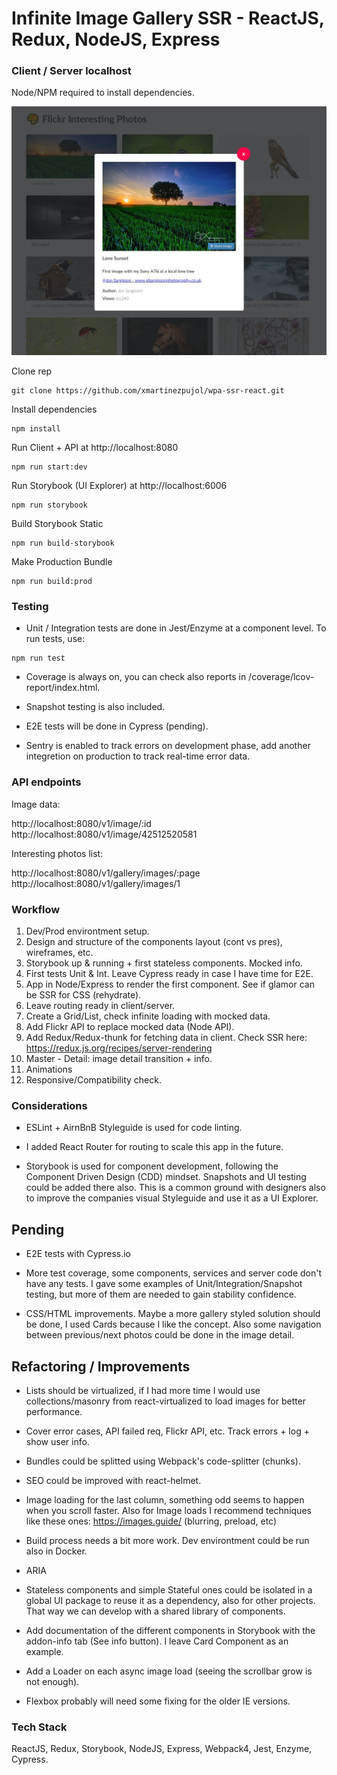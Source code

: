 # Infinite Image Gallery SSR - ReactJS, Redux, NodeJS, Express

### Client / Server localhost
Node/NPM required to install dependencies.

![Infinite Image Gallery SSR](/assets/img/wpa-ssr-react.JPG?raw=true "Infinite Image Gallery SSR")

Clone rep
``` shell
git clone https://github.com/xmartinezpujol/wpa-ssr-react.git
```

Install dependencies
``` shell
npm install
```

Run Client + API at http://localhost:8080
``` shell
npm run start:dev
```

Run Storybook (UI Explorer) at http://localhost:6006
``` shell
npm run storybook
```

Build Storybook Static
``` shell
npm run build-storybook
```

Make Production Bundle
``` shell
npm run build:prod
```

### Testing

* Unit / Integration tests are done in Jest/Enzyme at a component level. To run tests, use:

``` shell
npm run test
```

* Coverage is always on, you can check also reports in /coverage/lcov-report/index.html.

* Snapshot testing is also included.

* E2E tests will be done in Cypress (pending).

* Sentry is enabled to track errors on development phase, add another integretion on production to track real-time error data.


### API endpoints

Image data: 

http://localhost:8080/v1/image/:id
http://localhost:8080/v1/image/42512520581

Interesting photos list:

http://localhost:8080/v1/gallery/images/:page
http://localhost:8080/v1/gallery/images/1


### Workflow

1) Dev/Prod environtment setup.
2) Design and structure of the components layout (cont vs pres), wireframes, etc.
3) Storybook up & running + first stateless components. Mocked info.
4) First tests Unit & Int. Leave Cypress ready in case I have time for E2E.
5) App in Node/Express to render the first component. See if glamor can be SSR for CSS (rehydrate).
6) Leave routing ready in client/server.
7) Create a Grid/List, check infinite loading with mocked data.
8) Add Flickr API to replace mocked data (Node API).
9) Add Redux/Redux-thunk for fetching data in client. Check SSR here: https://redux.js.org/recipes/server-rendering
10) Master - Detail: image detail transition + info.
11) Animations
12) Responsive/Compatibility check.

### Considerations

* ESLint + AirnBnB Styleguide is used for code linting.

* I added React Router for routing to scale this app in the future.

* Storybook is used for component development, following the Component Driven Design (CDD) mindset. Snapshots and UI testing could be added there also. This is a common ground with designers also to improve the companies visual Styleguide and use it as a UI Explorer.

## Pending

* E2E tests with Cypress.io

* More test coverage, some components, services and server code don't have any tests. I gave some examples of Unit/Integration/Snapshot testing, but more of them are needed to gain stability confidence.

* CSS/HTML improvements. Maybe a more gallery styled solution should be done, I used Cards because I like the concept. Also some navigation between previous/next photos could be done in the image detail.

## Refactoring / Improvements

* Lists should be virtualized, if I had more time I would use collections/masonry from react-virtualized to load images for better performance.

* Cover error cases, API failed req, Flickr API, etc. Track errors + log + show user info.

* Bundles could be splitted using Webpack's code-splitter (chunks).

* SEO could be improved with react-helmet.

* Image loading for the last column, something odd seems to happen when you scroll faster. Also for Image loads I recommend techniques like these ones: https://images.guide/ (blurring, preload, etc)

* Build process needs a bit more work. Dev environtment could be run also in Docker.

* ARIA

* Stateless components and simple Stateful ones could be isolated in a global UI package to reuse it as a dependency, also for other projects. That way we can develop with a shared library of components. 

* Add documentation of the different components in Storybook with the addon-info tab (See info button). I leave Card Component as an example.

* Add a Loader on each async image load (seeing the scrollbar grow is not enough).

* Flexbox probably will need some fixing for the older IE versions.

### Tech Stack
ReactJS, Redux, Storybook, NodeJS, Express, Webpack4, Jest, Enzyme, Cypress.

